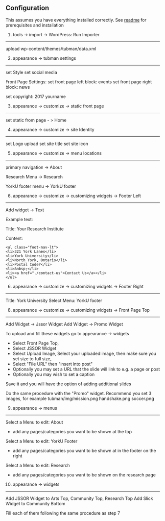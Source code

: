 ## Configuration

This assumes you have everything installed correctly. See [readme](https://github.com/hutchgrant/tubman/blob/master/README.md) for prerequisites and installation

1) tools -> import -> WordPress: Run Importer
---------------------------------------------
upload wp-content/themes/tubman/data.xml

2) appearance -> tubman settings
-----------------------------
set Style
set social media

Front Page Settings:
set front page left block: events
set front page right block: news

set copyright: 2017 yourname

3) appearance -> customize -> static front page
-----------------------------------------------
set static from page - > Home


4) appearance -> customize -> site Identity
-----------------------------------------------
set Logo upload 
set site title 
set site icon

5) appearance -> customize -> menu locations
-----------------------
primary navigation -> About

Research Menu -> Research

YorkU footer menu -> YorkU footer

6) appearance -> customize -> customizing widgets -> Footer Left
----------------------------------------------
Add widget -> Text

Example text:

Title: Your Research Institute

Content:

```
<ul class="foot-nav-lt">
<li>321 York Lanes</li>
<li>York University</li>
<li>North York, Ontario</li>
<li>Postal Code?</li>
<li>&nbsp;</li>
<li><a href="./contact-us">Contact Us</a></li>
</ul>
```

6) appearance -> customize -> customizing widgets -> Footer Right
----------------------------------------------
Title: York University
Select Menu: YorkU footer

8) appearance -> customize -> customizing widgets -> Front Page Top
----------------------------------------------
Add Widget -> Jssor Widget
Add Widget -> Promo Widget

To upload and fill these widgets go to appearance -> widgets
- Select Front Page Top, 
- Select JSSOR Widget
- Select Upload Image, Select your uploaded image, then make sure you set size to full size, 
- Select "File URL" then "insert into post"
- Optionally you may set a URL that the slide will link to e.g. a page or post
- Optionally you may wish to set a caption

Save it and you will have the option of adding additional slides

Do the same procedure with the "Promo" widget. Recommend you set 3 images, for example tubman/img/mission.png handshake.png soccer.png 

9) appearance -> menus
-----------------------
Select a Menu to edit: About

- add any pages/categories you want to be shown at the top

Select a Menu to edit: YorkU Footer

- add any pages/categories you want to be shown at in the footer on the right

Select a Menu to edit: Research

- add any pages/categories you want to be shown on the research page

10) appearance -> widgets
----------------------------
Add JSSOR Widget to Arts Top, Community Top, Research Top
Add Slick Widget to Community Bottom

Fill each of them following the same procedure as step 7



